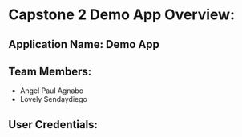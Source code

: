 # Capstone 2 Demo App Overview:
## Application Name: Demo App
## Team Members:
* Angel Paul Agnabo
* Lovely Sendaydiego
## User Credentials: